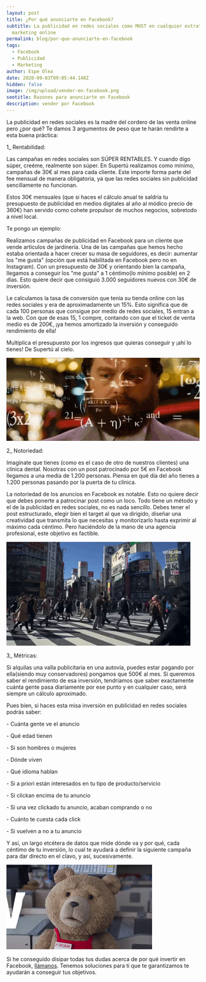 ```yaml
---
layout: post
title: ¿Por qué anunciarte en Facebook?
subtitle: La publicidad en redes sociales como MUST en cualquier estrategia de
  marketing online
permalink: blog/por-que-anunciarte-en-facebook
tags:
  - Facebook
  - Publicidad
  - Marketing
author: Espe Olea
date: 2020-09-03T09:05:44.148Z
hidden: false
image: /img/upload/vender-en-facebook.png
seotitle: Razones para anunciarte en Facebook
description: vender por Facebook
---
```

La publicidad en redes sociales es la madre del cordero de las venta online pero ¿por qué? Te damos 3 argumentos de peso que te harán rendirte a esta buena práctica:

1_ Rentabilidad: 

Las campañas en redes sociales son SÚPER RENTABLES. Y cuando digo súper, creéme, realmente son súper. En Supertú realizamos como mínimo, campañas de 30€ al mes para cada cliente. Este importe forma parte del fee mensual de manera obligatoria, ya que las redes sociales sin publicidad sencillamente no funcionan.

Estos 30€ mensuales (que si haces el cálculo anual te saldría tu presupuesto de publicidad en medios digitales al año al módico precio de 360€) han servido como cohete propulsor de muchos negocios, sobretodo a nivel local. 

Te pongo un ejemplo:

Realizamos campañas de publicidad en Facebook para un cliente que vende artículos de jardinería. Una de las campañas que hemos hecho estaba orientada a hacer crecer su masa de seguidores, es decir: aumentar los "me gusta" (opción que está habilitada en Facebook pero no en Instagram). Con un presupuesto de 30€ y orientando bien la campaña, llegamos a conseguir los "me gusta" a 1 céntimo(lo mínimo posible) en 2 días. Esto quiere decir que consiguió 3.000 seguidores nuevos con 30€ de inversión. 

Le calculamos la tasa de conversión que tenía su tienda online con las redes sociales y era de aproximadamente un 15%. Esto significa que de cada 100 personas que consigue por medio de redes sociales, 15 entran a la web. Con que de esas 15, 1 compre, contando con que el ticket de venta medio es de 200€, ¡ya hemos amortizado la inversión y conseguido rendimiento de ella!

Multiplica el presupuesto por los ingresos que quieras conseguir y ¡ahí lo tienes! De Supertú al cielo.

[![Facebook publicidad marketing redes sociales anuncios](/img/upload/rentabilidadfacebook.gif "Campañas de publicidad en Facebook")](/img/upload/rentabilidadfacebook.gif "Campañas de publicidad en Facebook")

2_ Notoriedad:

Imagínate que tienes (como es el caso de otro de nuestros clientes) una clínica dental. Nosotras con un post patrocinado por 5€ en Facebook llegamos a una media de 1.200 personas. Piensa en qué día del año tienes a 1.200 personas pasando por la puerta de tu clínica.  

La notoriedad de los anuncios en Facebook es notable. Esto no quiere decir que debes ponerte a patrocinar post como un loco. Todo tiene un método y el de la publicidad en redes sociales, no es nada sencillo. Debes tener el post estructurado, elegir bien el target al que va dirigido, diseñar una creatividad que transmita lo que necesitas y monitorizarlo hasta exprimir al máximo cada céntimo. Pero haciéndolo de la mano de una agencia profesional, este objetivo es factible. 

![facebook publicidad anuncios](/img/upload/notoriedadenredessociales.gif "Vender con anuncios de Facebook")

3_ Métricas:

Si alquilas una valla publicitaria en una autovía, puedes estar pagando por ella(siendo muy conservadores) pongamos que 500€ al mes. Si queremos saber el rendimiento de esa inversión, tendríamos que saber exactamente cuánta gente pasa diariamente por ese punto y en cualquier caso, será siempre un cálculo aproximado. 

Pues bien, si haces esta misa inversión en publicidad en redes sociales podrás saber:

\- Cuánta gente ve el anuncio

\- Qué edad tienen

\- Si son hombres o mujeres

\- Dónde viven

\- Qué idioma hablan

\- Si a priori están interesados en tu tipo de producto/servicio

\- Si clickan encima de tu anuncio

\- Si una vez clickado tu anuncio, acaban comprando o no

\- Cuánto te cuesta cada click

\- Si vuelven a no a tu anuncio

Y así, un largo etcétera de datos que mide dónde va y por qué, cada céntimo de tu inversión, lo cual te ayudará a definir la siguiente campaña para dar directo en el clavo, y así, sucesivamente.

![facebook marketing anuncios publicidad](/img/upload/anuncioenfacebook.gif "Consigue notoriedad en Facebook ")

Si he conseguido disipar todas tus dudas acerca de por qué invertir en Facebook, [llámanos](https://supertu.es/contacto). Tenemos soluciones para ti que te garantizamos te ayudarán a conseguir tus objetivos.